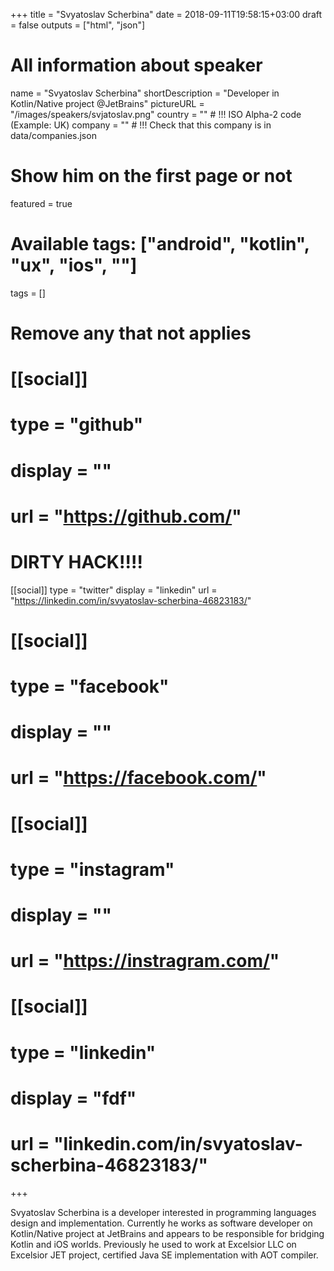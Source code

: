+++
title = "Svyatoslav Scherbina"
date = 2018-09-11T19:58:15+03:00
draft = false
outputs = ["html", "json"]

# All information about speaker
name = "Svyatoslav Scherbina"
shortDescription = "Developer in Kotlin/Native project @JetBrains"
pictureURL = "/images/speakers/svjatoslav.png"
country = "" # !!! ISO Alpha-2 code (Example: UK)
company = "" # !!! Check that this company is in data/companies.json

# Show him on the first page or not
featured = true

# Available tags: ["android", "kotlin", "ux", "ios", ""]
tags = []

# Remove any that not applies
# [[social]]
#   type = "github"
#   display = ""
#   url = "https://github.com/<username>"

# DIRTY HACK!!!!
[[social]]
   type = "twitter"
   display = "linkedin"
   url = "https://linkedin.com/in/svyatoslav-scherbina-46823183/"

# [[social]]
#   type = "facebook"
#   display = ""
#   url = "https://facebook.com/<username>"

# [[social]]
#   type = "instagram"
#   display = ""
#   url = "https://instragram.com/<username>"

#  [[social]]
#    type = "linkedin"
#    display = "fdf"
#    url = "linkedin.com/in/svyatoslav-scherbina-46823183/"

+++

Svyatoslav Scherbina is a developer interested in programming languages design and implementation. Currently he works as software developer on Kotlin/Native project at JetBrains and appears to be responsible for bridging Kotlin and iOS worlds.
Previously he used to work at Excelsior LLC on Excelsior JET project, certified Java SE implementation with AOT compiler.
